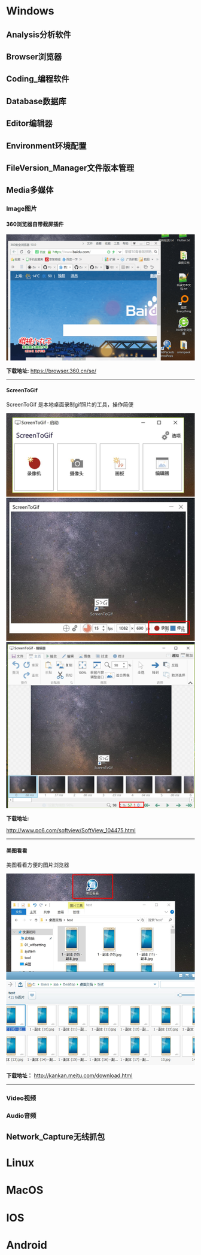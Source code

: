# Windows

## Analysis分析软件



## Browser浏览器


## Coding_编程软件

## Database数据库


## Editor编辑器

## Environment环境配置


## FileVersion_Manager文件版本管理

## Media多媒体

### Image图片


####  360浏览器自带截屏插件

[<img src="./zimage/software_image/360.gif">](https://browser.360.cn/se/ "360浏览器官网")

**下载地址:**
https://browser.360.cn/se/

---
#### ScreenToGif
ScreenToGif 是本地桌面录制gif照片的工具，操作简便

[<img src="./zimage/software_image/screentogif01.jpg">
<img src="./zimage/software_image/screentogif02.jpg">
<img src="./zimage/software_image/screentogif03.jpg">](http://www.pc6.com/softview/SoftView_104475.html "ScreenToGif下载")

**下载地址:**

http://www.pc6.com/softview/SoftView_104475.html

---


#### 美图看看
美图看看方便的图片浏览器

<img src="./zimage/software_image/meitukankan.jpg">


**下载地址：**
http://kankan.meitu.com/download.html

---
### Video视频


### Audio音频


## Network_Capture无线抓包




# Linux


## 


## 


## 


# MacOS



## 


## 


## 


# IOS


## 


## 


## 



# Android


## 


## 


## 

